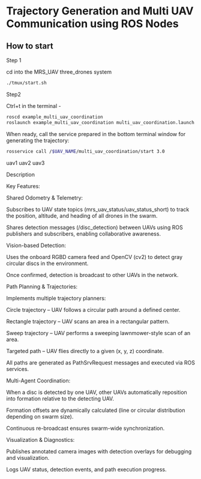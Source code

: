 # Trajectory Generation and Multi UAV Communication using ROS Nodes

## How to start

Step 1

cd into the MRS_UAV three_drones system 
```bash
./tmux/start.sh
```
Step2 

Ctrl+t in the terminal -

```bash
roscd example_multi_uav_coordination  
roslaunch example_multi_uav_coordination multi_uav_coordination.launch
```


When ready, call the service prepared in the bottom terminal window for generating the trajectory:
```bash
rosservice call /$UAV_NAME/multi_uav_coordination/start 3.0
```
uav1
uav2
uav3

Description

Key Features:

Shared Odometry & Telemetry:

Subscribes to UAV state topics (mrs_uav_status/uav_status_short) to track the position, altitude, and heading of all drones in the swarm.

Shares detection messages (/disc_detection) between UAVs using ROS publishers and subscribers, enabling collaborative awareness.

Vision-based Detection:

Uses the onboard RGBD camera feed and OpenCV (cv2) to detect gray circular discs in the environment.

Once confirmed, detection is broadcast to other UAVs in the network.

Path Planning & Trajectories:

Implements multiple trajectory planners:

Circle trajectory – UAV follows a circular path around a defined center.

Rectangle trajectory – UAV scans an area in a rectangular pattern.

Sweep trajectory – UAV performs a sweeping lawnmower-style scan of an area.

Targeted path – UAV flies directly to a given (x, y, z) coordinate.

All paths are generated as PathSrvRequest messages and executed via ROS services.

Multi-Agent Coordination:

When a disc is detected by one UAV, other UAVs automatically reposition into formation relative to the detecting UAV.

Formation offsets are dynamically calculated (line or circular distribution depending on swarm size).

Continuous re-broadcast ensures swarm-wide synchronization.

Visualization & Diagnostics:

Publishes annotated camera images with detection overlays for debugging and visualization.

Logs UAV status, detection events, and path execution progress.
